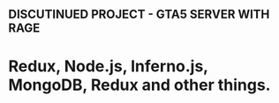 ## DISCUTINUED PROJECT - GTA5 SERVER WITH RAGE

# Redux, Node.js, Inferno.js, MongoDB, Redux and other things.